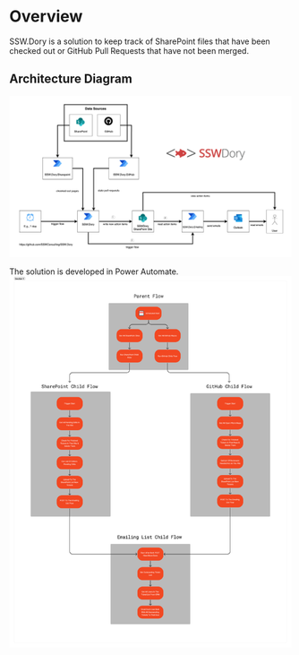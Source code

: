 # Overview 
SSW.Dory is a solution to keep track of SharePoint files that have been checked out or GitHub Pull Requests that have not been merged. 

## Architecture Diagram

![SSW Dory architecture diagram](./dory-architecture-diagram.png)

The solution is developed in Power Automate.
![Overview of SSW Dory Power Automate solution](./dory-power-automate.png)
